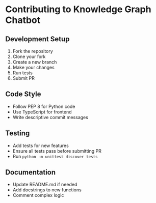 # Contributing to Knowledge Graph Chatbot

## Development Setup
1. Fork the repository
2. Clone your fork
3. Create a new branch
4. Make your changes
5. Run tests
6. Submit PR

## Code Style
- Follow PEP 8 for Python code
- Use TypeScript for frontend
- Write descriptive commit messages

## Testing
- Add tests for new features
- Ensure all tests pass before submitting PR
- Run `python -m unittest discover tests`

## Documentation
- Update README.md if needed
- Add docstrings to new functions
- Comment complex logic
